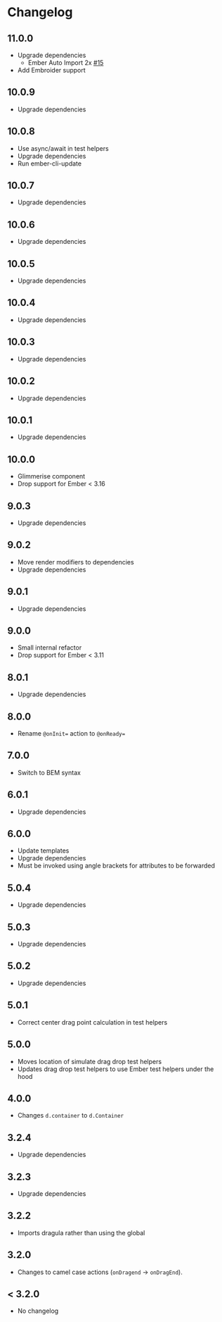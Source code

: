 # Changelog

## 11.0.0

- Upgrade dependencies
  - Ember Auto Import 2x [#15](https://github.com/zestia/ember-dragula/pull/14)
- Add Embroider support

## 10.0.9

- Upgrade dependencies

## 10.0.8

- Use async/await in test helpers
- Upgrade dependencies
- Run ember-cli-update

## 10.0.7

- Upgrade dependencies

## 10.0.6

- Upgrade dependencies

## 10.0.5

- Upgrade dependencies

## 10.0.4

- Upgrade dependencies

## 10.0.3

- Upgrade dependencies

## 10.0.2

- Upgrade dependencies

## 10.0.1

- Upgrade dependencies

## 10.0.0

- Glimmerise component
- Drop support for Ember < 3.16

## 9.0.3

- Upgrade dependencies

## 9.0.2

- Move render modifiers to dependencies
- Upgrade dependencies

## 9.0.1

- Upgrade dependencies

## 9.0.0

- Small internal refactor
- Drop support for Ember < 3.11

## 8.0.1

- Upgrade dependencies

## 8.0.0

- Rename `@onInit=` action to `@onReady=`

## 7.0.0

- Switch to BEM syntax

## 6.0.1

- Upgrade dependencies

## 6.0.0

- Update templates
- Upgrade dependencies
- Must be invoked using angle brackets for attributes to be forwarded

## 5.0.4

- Upgrade dependencies

## 5.0.3

- Upgrade dependencies

## 5.0.2

- Upgrade dependencies

## 5.0.1

- Correct center drag point calculation in test helpers

## 5.0.0

- Moves location of simulate drag drop test helpers
- Updates drag drop test helpers to use Ember test helpers under the hood

## 4.0.0

- Changes `d.container` to `d.Container`

## 3.2.4

- Upgrade dependencies

## 3.2.3

- Upgrade dependencies

## 3.2.2

- Imports dragula rather than using the global

## 3.2.0

- Changes to camel case actions (`onDragend` -> `onDragEnd`).

## < 3.2.0

- No changelog
